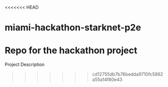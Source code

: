 <<<<<<< HEAD
# miami-hackathon-starknet-p2e
Repo for the hackathon project
=======
Project Description
>>>>>>> cd12755db7b76bedda9710fc5862a55a14f80e43
